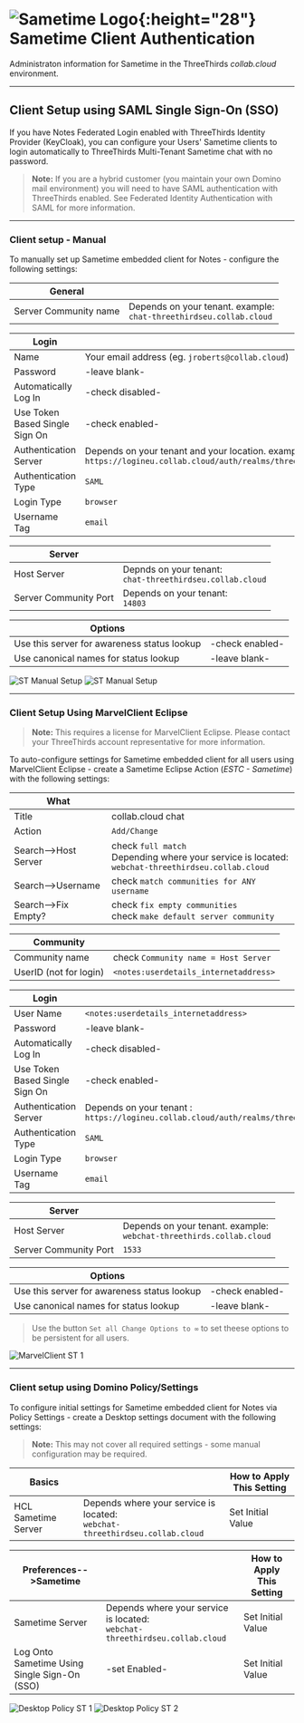# ![Sametime Logo](/assets/images/HCL_Sametime_Master.png){:height="28"} Sametime Client Authentication

Administraton information for Sametime in the ThreeThirds *collab.cloud* environment.

---

## Client Setup using SAML Single Sign-On (SSO)

If you have Notes Federated Login enabled with ThreeThirds Identity Provider (KeyCloak), you can configure your Users' Sametime clients to login automatically to ThreeThirds Multi-Tenant Sametime chat with no password.

> **Note:** If you are a hybrid customer (you maintain your own Domino mail environment) you will need to have SAML authentication with ThreeThirds enabled. See Federated Identity Authentication with SAML for more information.

---

### Client setup - Manual

To manually set up Sametime embedded client for Notes - configure the following settings:

|General||
|-------|-------|
|Server Community name|Depends on your tenant. example:<br/>`chat-threethirdseu.collab.cloud` |

|Login||
|-------|-------|
|Name|Your email address (eg. `jroberts@collab.cloud`)|
|Password|-leave blank-|
|Automatically Log In|-check disabled-|
|Use Token Based Single Sign On|-check enabled-|
|Authentication Server|Depends on your tenant and your location. example:<br/>`https://logineu.collab.cloud/auth/realms/threet/protocol/saml/clients/sametime12` |
|Authentication Type|`SAML`|
|Login Type|`browser`|
|Username Tag|`email`|

|Server||
|-------|-------|
|Host Server| Depnds on your tenant:<br/>`chat-threethirdseu.collab.cloud`|
|Server Community Port| Depends on your tenant:<br/>`14803`|

|Options||
|-------|-------|
|Use this server for awareness status lookup|-check enabled-|
|Use canonical names for status lookup|-leave blank-|

![ST Manual Setup](/assets/images/screen-shots/sametime/st-set-st-1.png)
![ST Manual Setup](/assets/images/screen-shots/sametime/st-set-st-2.png)

---

### Client Setup Using MarvelClient Eclipse

> **Note:** This requires a license for MarvelClient Eclipse. Please contact your ThreeThirds account representative for more information.

To auto-configure settings for Sametime embedded client for all users using MarvelClient Eclipse - create a Sametime Eclipse Action (*ESTC - Sametime*) with the following settings:

|What||
|-------|-------|
|Title|collab.cloud chat|
|Action|`Add/Change`|
|Search-->Host Server|check `full match`<br/>Depending where your service is located:<br/>`webchat-threethirdseu.collab.cloud`|
|Search-->Username|check `match communities for ANY username`|
|Search-->Fix Empty?|check `fix empty communities`<br/>check `make default server community`|

|Community||
|-------|-------|
|Community name|check `Community name = Host Server`|
|UserID (not for login)|`<notes:userdetails_internetaddress>`|

|Login||
|-------|-------|
|User Name|`<notes:userdetails_internetaddress>`|
|Password|-leave blank-|
|Automatically Log In|-check disabled-|
|Use Token Based Single Sign On|-check enabled-|
|Authentication Server|Depends on your tenant :<br/>`https://logineu.collab.cloud/auth/realms/threet/protocol/saml/clients/sametime`|
|Authentication Type|`SAML`|
|Login Type|`browser`|
|Username Tag|`email`|

|Server||
|-------|-------|
|Host Server|Depends on your tenant. example:<br/>`webchat-threethirds.collab.cloud` |
|Server Community Port|`1533`|

|Options||
|-------|-------|
|Use this server for awareness status lookup|-check enabled-|
|Use canonical names for status lookup|-leave blank-|

> Use the button `Set all Change Options to ∞` to set theese options to be persistent for all users.

![MarvelClient ST 1](/assets/images/screen-shots/sametime/mc-set-st-1.png)

---

### Client setup using Domino Policy/Settings

To configure initial settings for Sametime embedded client for Notes via Policy Settings - create a Desktop settings document with the following settings:
> **Note:** This may not cover all required settings - some manual configuration may be required.

|Basics||How to Apply This Setting|
|-------|-------|-------|
|HCL Sametime Server|Depends where your service is located:<br/>`webchat-threethirdseu.collab.cloud`|Set Initial Value|

|Preferences-->Sametime||How to Apply This Setting|
|-------|-------|-------|
|Sametime Server|Depends where your service is located:<br/>`webchat-threethirdseu.collab.cloud`|Set Initial Value|
|Log Onto Sametime Using Single Sign-On (SSO)|-set Enabled-|Set Initial Value|

![Desktop Policy ST 1](/assets/images/screen-shots/sametime/pol-set-st-1.png)
![Desktop Policy ST 2](/assets/images/screen-shots/sametime/pol-set-st-2.png)
